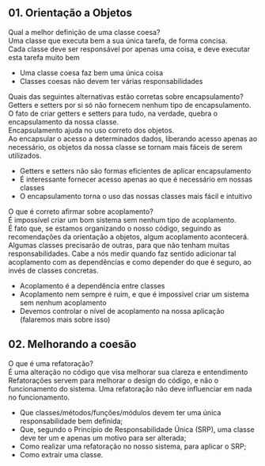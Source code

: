 ## 01. Orientação a Objetos

Qual a melhor definição de uma classe coesa?    
Uma classe que executa bem a sua única tarefa, de forma concisa.  
Cada classe deve ser responsável por apenas uma coisa, e deve executar esta tarefa muito bem
* Uma classe coesa faz bem uma única coisa  
* Classes coesas não devem ter várias responsabilidades  

Quais das seguintes alternativas estão corretas sobre encapsulamento?  
Getters e setters por si só não fornecem nenhum tipo de encapsulamento.  
O fato de criar getters e setters para tudo, na verdade, quebra o encapsulamento da nossa classe.  
Encapsulamento ajuda no uso correto dos objetos.  
Ao encapsular o acesso a determinados dados, liberando acesso apenas ao necessário, os objetos da nossa classe se tornam mais fáceis de serem utilizados.

* Getters e setters não são formas eficientes de aplicar encapsulamento  
* É interessante fornecer acesso apenas ao que é necessário em nossas classes  
* O encapsulamento torna o uso das nossas classes mais fácil e intuitivo  

O que é correto afirmar sobre acoplamento?  
É impossível criar um bom sistema sem nenhum tipo de acoplamento.  
É fato que, se estamos organizando o nosso código, seguindo as recomendações da orientação a objetos, algum acoplamento acontecerá. 
Algumas classes precisarão de outras, para que não tenham muitas responsabilidades. 
Cabe a nós medir quando faz sentido adicionar tal acoplamento com as dependências e como depender do que é seguro, ao invés de classes concretas. 

* Acoplamento é a dependência entre classes  
* Acoplamento nem sempre é ruim, e que é impossível criar um sistema sem nenhum acoplamento  
* Devemos controlar o nível de acoplamento na nossa aplicação (falaremos mais sobre isso)

## 02. Melhorando a coesão

O que é uma refatoração?  
É uma alteração no código que visa melhorar sua clareza e entendimento 
Refatorações servem para melhorar o design do código, e não o funcionamento do sistema. 
Uma refatoração não deve influenciar em nada no funcionamento.

- Que classes/métodos/funções/módulos devem ter uma única responsabilidade bem definida;  
- Que, segundo o Princípio de Responsabilidade Única (SRP), uma classe deve ter um e apenas um motivo para ser alterada;  
- Como realizar uma refatoração no nosso sistema, para aplicar o SRP;  
- Como extrair uma classe.  

